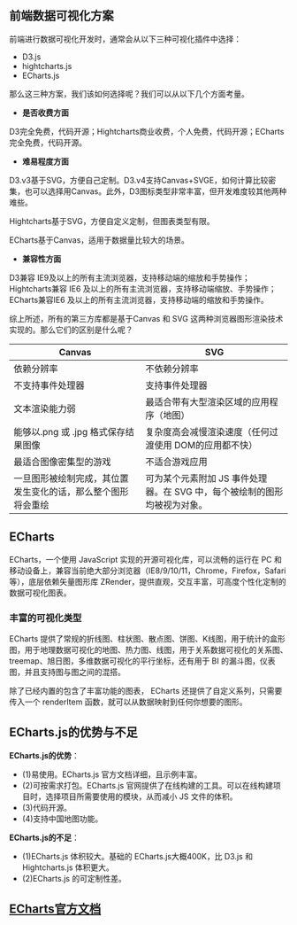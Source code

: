 ## 前端数据可视化方案

前端进行数据可视化开发时，通常会从以下三种可视化插件中选择：

* D3.js
* hightcharts.js
* ECharts.js

那么这三种方案，我们该如何选择呢？我们可以从以下几个方面考量。

* **是否收费方面**

D3完全免费，代码开源；Hightcharts商业收费，个人免费，代码开源；ECharts完全免费，代码开源。

* **难易程度方面**

D3.v3基于SVG，方便自己定制。D3.v4支持Canvas+SVGE，如何计算比较密集，也可以选择用Canvas。此外，D3图标类型非常丰富，但开发难度较其他两种难些。

Hightcharts基于SVG，方便自定义定制，但图表类型有限。

ECharts基于Canvas，适用于数据量比较大的场景。

* **兼容性方面**

D3兼容 IE9及以上的所有主流浏览器，支持移动端的缩放和手势操作；Hightcharts兼容 IE6 及以上的所有主流浏览器，支持移动端缩放、手势操作；ECharts兼容IE6 及以上的所有主流浏览器，支持移动端的缩放和手势操作。

综上所述，所有的第三方库都是基于Canvas 和 SVG 这两种浏览器图形渲染技术实现的。那么它们的区别是什么呢？

Canvas|SVG
--|--
依赖分辨率|不依赖分辨率
不支持事件处理器|支持事件处理器
文本渲染能力弱|最适合带有大型渲染区域的应用程序（地图）
能够以.png 或 .jpg 格式保存结果图像|复杂度高会减慢渲染速度（任何过渡使用 DOM的应用都不快）
最适合图像密集型的游戏| 不适合游戏应用
一旦图形被绘制完成，其位置发生变化的话，那么整个图形将会重绘|可为某个元素附加 JS 事件处理器。在 SVG 中，每个被绘制的图形均被视为对象。

## ECharts

ECharts，一个使用 JavaScript 实现的开源可视化库，可以流畅的运行在 PC 和移动设备上，兼容当前绝大部分浏览器（IE8/9/10/11，Chrome，Firefox，Safari等），底层依赖矢量图形库 ZRender，提供直观，交互丰富，可高度个性化定制的数据可视化图表。

### 丰富的可视化类型

ECharts 提供了常规的折线图、柱状图、散点图、饼图、K线图，用于统计的盒形图，用于地理数据可视化的地图、热力图、线图，用于关系数据可视化的关系图、treemap、旭日图，多维数据可视化的平行坐标，还有用于 BI 的漏斗图，仪表图，并且支持图与图之间的混搭。

除了已经内置的包含了丰富功能的图表， ECharts 还提供了自定义系列，只需要传入一个 renderItem 函数，就可以从数据映射到任何你想要的图形。


## ECharts.js的优势与不足

**ECharts.js的优势**：

* (1)易使用。ECharts.js 官方文档详细，且示例丰富。
* (2)可按需求打包。ECharts.js 官网提供了在线构建的工具。可以在线构建项目时，选择项目所需要使用的模块，从而减小 JS 文件的体积。
* (3)代码开源。
* (4)支持中国地图功能。 

**ECharts.js的不足**：

* (1)ECharts.js 体积较大。基础的 ECharts.js大概400K，比 D3.js 和 Hightcharts.js 体积更大。
* (2)ECharts.js 的可定制性差。

## [ECharts官方文档](https://www.echartsjs.com/zh/cheat-sheet.html)



